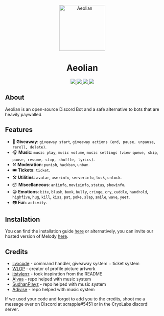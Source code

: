 <div align=center>
  <a href="logo">
    <img src="https://cdn.discordapp.com/avatars/832289090128969787/6ef9db89424c395395882f875fed1ac0.webp?size=2048" alt="Aeolian" height="150px" width="150px"
  ></a>
  
</div>
  <h1 align=center>Aeolian</h1>

  <div align=center>
    <a href="https://github.com/discordjs">
      <img src="https://img.shields.io/badge/discord.js-v13.7.0-blue.svg?logo=npm">
    </a>
  
  <a href="#">
  <img src="https://img.shields.io/github/issues/cryolabs/Aeolian"
  </a>
  
  <a href="https://github.com/cryolabs/Aeolian">
  <img src="https://img.shields.io/github/stars/cryolabs/Aeolian"
  </a>

  <a href="https://discord.gg/HwkDSs7X82">
    <img src="https://img.shields.io/discord/838499177243738172?color=5865F2&logo=discord&logoColor=white"/>
   </a>
</div>
    
## About
Aeolian is an open-source Discord Bot and a safe alternative to bots that are heavily paywalled.
    
## Features
* 🎉 **Giveaway**: `giveaway start`, `giveaway actions (end, pause, unpause, reroll, delete)`.
* 🎧 **Music**: `music play`, `music volume`, `music settings (view queue, skip, pause, resume, stop, shuffle, lyrics)`.
* ⚒️ **Moderation**: `punish`, `hackban`, `unban`.
* 🎟️ **Tickets**: `ticket`.
* 🛠️ **Utilities**: `avatar`, `userinfo`, `serverinfo`, `lock`, `unlock`.
* 📦 **Miscellaneous**:  `aniinfo`, `movieinfo`, `status`, `showinfo`.
* 😀 **Emotions**: `bite`, `blush`, `bonk`, `bully`, `cringe`, `cry`, `cuddle`, `handhold`, `highfive`, `hug`, `kill`, `kiss`, `pat`, `poke`, `slap`, `smile`, `wave`, `yeet`.
* 📷 **Fun**: `activity`.

## Installation
You can find the installation guide [here](https://github.com/cryolabs/Melody/blob/master/docs/install.md) or alternatively, you can invite our hosted version of Melody [here](https://invite.jinxbot.ml).

## Credits
- [Lyxcode](https://youtube.com/c/Lyxcode) - command handler, giveaway system + ticket system
- [WLOP](https://www.artstation.com/wlop) - creator of profile picture artwork
- [itstylerrr](https://github.com/itstylerrr/Valiant) - took inspiration from the README
- [Alvaa](https://github.com/Allvaa/lavalink-musicbot) - repo helped with music system
- [SudhanPlayz](https://github.com/SudhanPlayz/Discord-MusicBot) - repo helped with music system
- [Adivise](https://github.com/Adivise/NanoSpacePlus) - repo helped with music system
    
If we used your code and forgot to add you to the credits, shoot me a message over on Discord at scrappie#5451 or in the CryoLabs discord server.
